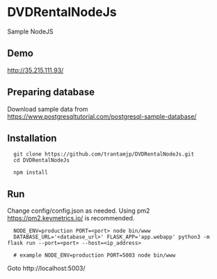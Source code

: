 # DVDRentalNodeJs

Sample NodeJS

## Demo

<a href="http://35.215.111.93/" target="_blank">http://35.215.111.93/</a>

## Preparing database

Download sample data from https://www.postgresqltutorial.com/postgresql-sample-database/

## Installation

```
  git clone https://github.com/trantamjp/DVDRentalNodeJs.git
  cd DVDRentalNodeJs

  npm install
```

## Run

Change config/config.json as needed.
Using pm2 https://pm2.keymetrics.io/ is recommended.

```
  NODE_ENV=production PORT=<port> node bin/www
  DATABASE_URL='<database_url>' FLASK_APP='app.webapp' python3 -m flask run --port=<port> --host=<ip_address>

  # example NODE_ENV=production PORT=5003 node bin/www

```

Goto http://localhost:5003/
